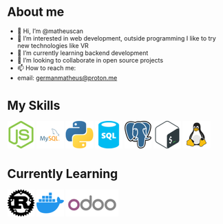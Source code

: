 
# About me
 - 👋 Hi, I’m @matheuscan
 - 👀 I’m interested in web development, outside programming I like to try new technologies like VR
 - 🌱 I’m currently learning backend development
 - 💞️ I’m looking to collaborate in open source projects
 - 📫 How to reach me:
 - email: germanmatheus@proton.me

# My Skills

![NodeJS](/images/nodejs-icon-logo.png) ![MySQL](/images/mysql.png) ![Python](/images/python.png) ![SQL](/images/sql.png) ![Postgres](/images/postgresql.png) ![Bash](/images/bash.png) ![Linux](/images/linux.png) 

# Currently Learning

![Rust](/images/rust.png) ![Docker](/images/docker.png) ![Odoo](/images/odoo.png)
</body>
 

